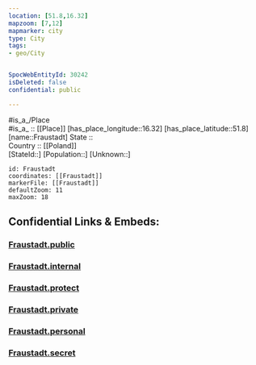 ```yaml
---
location: [51.8,16.32] 
mapzoom: [7,12] 
mapmarker: city 
type: City
tags:
- geo/City


SpocWebEntityId: 30242
isDeleted: false
confidential: public

---
```

#is_a_/Place  
#is_a_ :: [[Place]] 
[has_place_longitude::16.32] 
[has_place_latitude::51.8] 
[name::Fraustadt] 
State ::  
Country :: [[Poland]]  
[StateId::] 
[Population::] 
[Unknown::] 


```leaflet
id: Fraustadt
coordinates: [[Fraustadt]] 
markerFile: [[Fraustadt]] 
defaultZoom: 11 
maxZoom: 18
```


## Confidential Links & Embeds: 

### [Fraustadt.public](/_public/\Earth\Continent\Europe\Europe~East\Poland\Provinces~Poland\Lubusz\CityFraustadt.public.md) 

### [Fraustadt.internal](/_internal/\Earth\Continent\Europe\Europe~East\Poland\Provinces~Poland\Lubusz\CityFraustadt.internal.md) 

### [Fraustadt.protect](/_protect/\Earth\Continent\Europe\Europe~East\Poland\Provinces~Poland\Lubusz\CityFraustadt.protect.md) 

### [Fraustadt.private](/_private/\Earth\Continent\Europe\Europe~East\Poland\Provinces~Poland\Lubusz\CityFraustadt.private.md) 

### [Fraustadt.personal](/_personal/\Earth\Continent\Europe\Europe~East\Poland\Provinces~Poland\Lubusz\CityFraustadt.personal.md) 

### [Fraustadt.secret](/_secret/\Earth\Continent\Europe\Europe~East\Poland\Provinces~Poland\Lubusz\CityFraustadt.secret.md)

